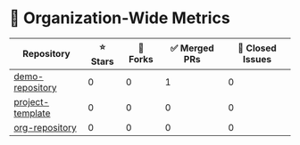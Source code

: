 # 🚀 Organization-Wide Metrics

| Repository | ⭐ Stars | 🍴 Forks | ✅ Merged PRs | 🐞 Closed Issues |
|------------|----------|-----------|-----------------|-----------------|
| [demo-repository](https://github.com/BeLux-Open-Source-Clinic/demo-repository) | 0 | 0 | 1 | 0 |
| [project-template](https://github.com/BeLux-Open-Source-Clinic/project-template) | 0 | 0 | 0 | 0 |
| [org-repository](https://github.com/BeLux-Open-Source-Clinic/org-repository) | 0 | 0 | 0 | 0 |
